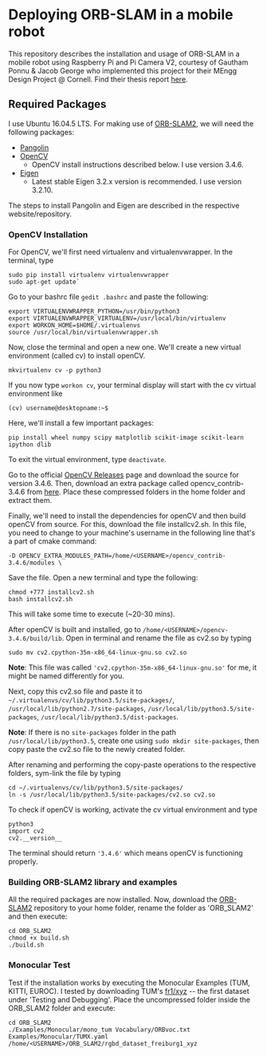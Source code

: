 # Deploying ORB-SLAM in a mobile robot

This repository describes the installation and usage of ORB-SLAM in a mobile robot using Raspberry Pi and Pi Camera V2, courtesy of Gautham Ponnu & Jacob George who implemented this project for their MEngg Design Project @ Cornell. Find their thesis report [here](https://courses.ece.cornell.edu/ece6930/ECE6930_Spring16_Final_MEng_Reports/SLAM/Real-time%20ROSberryPi%20SLAM%20Robot.pdf).

## Required Packages

I use Ubuntu 16.04.5 LTS. For making use of [ORB-SLAM2](https://github.com/raulmur/ORB_SLAM2), we will need the following packages:

* [Pangolin](https://github.com/stevenlovegrove/Pangolin)
* [OpenCV](https://opencv.org/)
    * OpenCV install instructions described below. I use version 3.4.6.
* [Eigen](http://eigen.tuxfamily.org/index.php?title=Main_Page)
    * Latest stable Eigen 3.2.x version is recommended. I use version 3.2.10.

The steps to install Pangolin and Eigen are described in the respective website/repository. 

### OpenCV Installation
For OpenCV, we'll first need virtualenv and virtualenvwrapper. In the terminal, type

	sudo pip install virtualenv virtualenvwrapper  
	sudo apt-get update`

Go to your bashrc file `gedit .bashrc` and paste the following:

	export VIRTUALENVWRAPPER_PYTHON=/usr/bin/python3
  	export VIRTUALENVWRAPPER_VIRTUALENV=/usr/local/bin/virtualenv
  	export WORKON_HOME=$HOME/.virtualenvs
  	source /usr/local/bin/virtualenvwrapper.sh

Now, close the terminal and open a new one. We'll create a new virtual environment (called cv) to install openCV. 
	
	mkvirtualenv cv -p python3


If you now type `workon cv`, your terminal display will start with the cv virtual environment like

 	(cv) username@desktopname:~$

Here, we'll install a few important packages:
	
	pip install wheel numpy scipy matplotlib scikit-image scikit-learn ipython dlib

To exit the virtual environment, type `deactivate`. 

Go to the official [OpenCV Releases](https://opencv.org/releases/) page and download the source for version 3.4.6. Then, download an extra package called opencv\_contrib-3.4.6 from [here](https://github.com/opencv/opencv_contrib/releases). Place these compressed folders in the home folder and extract them. 

Finally, we'll need to install the dependencies for openCV and then build openCV from source. For this, download the file installcv2.sh. In this file, you need to change <USERNAME> to your machine's username in the following line that's a part of cmake command:

	-D OPENCV_EXTRA_MODULES_PATH=/home/<USERNAME>/opencv_contrib-3.4.6/modules \

Save the file. Open a new terminal and type the following:

	chmod +777 installcv2.sh  
 	bash installcv2.sh

This will take some time to execute (~20-30 mins). 

After openCV is built and installed, go to `/home/<USERNAME>/opencv-3.4.6/build/lib`. Open in terminal and rename the file as
cv2.so by typing

	sudo mv cv2.cpython-35m-x86_64-linux-gnu.so cv2.so

**Note**: This file was called `'cv2.cpython-35m-x86_64-linux-gnu.so'` for me, it might be named differently for you. 

Next, copy this cv2.so file and paste it to `~/.virtualenvs/cv/lib/python3.5/site-packages/`, `/usr/local/lib/python2.7/site-packages`, `/usr/local/lib/python3.5/site-packages`, `/usr/local/lib/python3.5/dist-packages`.

**Note**: If there is no `site-packages` folder in the path `/usr/local/lib/python3.5`, create one using `sudo mkdir site-packages`, then copy paste the cv2.so file to the newly created folder. 

After renaming and performing the copy-paste operations to the respective folders, sym-link the file by typing

	cd ~/.virtualenvs/cv/lib/python3.5/site-packages/  
  	ln -s /usr/local/lib/python3.5/site-packages/cv2.so cv2.so

To check if openCV is working, activate the cv virtual environment and type
  
	python3  
  	import cv2
  	cv2.__version__

The terminal should return `'3.4.6'` which means openCV is functioning properly.

### Building ORB-SLAM2 library and examples
All the required packages are now installed. Now, download the [ORB-SLAM2](https://github.com/raulmur/ORB_SLAM2) repository to your home folder, rename the folder as 'ORB_SLAM2' and then execute:
	
	cd ORB_SLAM2
	chmod +x build.sh
	./build.sh

### Monocular Test
Test if the installation works by executing the Monocular Examples (TUM, KITTI, EUROC). I tested by downloading TUM's [fr1/xyz](https://vision.in.tum.de/data/datasets/rgbd-dataset/download) -- the first dataset under 'Testing and Debugging'. Place the uncompressed folder inside the ORB_SLAM2 folder and execute:

	cd ORB_SLAM2
  	./Examples/Monocular/mono_tum Vocabulary/ORBvoc.txt Examples/Monocular/TUMX.yaml /home/<USERNAME>/ORB_SLAM2/rgbd_dataset_freiburg1_xyz

